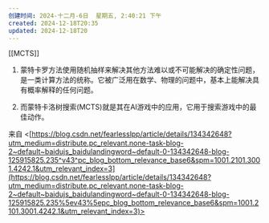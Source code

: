 ```yaml
---
创建时间: 2024-十二月-6日  星期五, 2:40:21 下午
created: 2024-12-18T20:35
updated: 2024-12-18T20
---
```

[[MCTS]]

1. 蒙特卡罗方法使用随机抽样来解决其他方法难以或不可能解决的确定性问题，是一类计算方法的统称。它被广泛用在数学、物理的问题中，基本上能解决具有概率解释的任何问题。

2. 而蒙特卡洛树搜索(MCTS)就是其在AI游戏中的应用，它用于搜索游戏中的最佳动作。

来自 <[https://blog.csdn.net/fearlesslpp/article/details/134342648?utm_medium=distribute.pc_relevant.none-task-blog-2~default~baidujs_baidulandingword~default-0-134342648-blog-125915825.235^v43^pc_blog_bottom_relevance_base6&spm=1001.2101.3001.4242.1&utm_relevant_index=3](https://blog.csdn.net/fearlesslpp/article/details/134342648?utm_medium=distribute.pc_relevant.none-task-blog-2~default~baidujs_baidulandingword~default-0-134342648-blog-125915825.235%5ev43%5epc_blog_bottom_relevance_base6&spm=1001.2101.3001.4242.1&utm_relevant_index=3)>